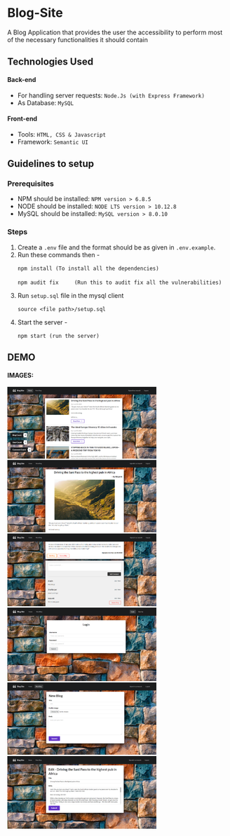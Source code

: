 # Blog-Site

A Blog Application that provides the user the accessibility to perform most of the necessary functionalities it should contain

## Technologies Used

#### Back-end
* For handling server requests: `Node.Js (with Express Framework)`
* As Database: `MySQL`

#### Front-end
* Tools: `HTML, CSS & Javascript`
* Framework: `Semantic UI`

## Guidelines to setup

### Prerequisites
* NPM should be installed: `NPM version > 6.8.5`
* NODE should be installed: `NODE LTS version > 10.12.8`
* MySQL should be installed: `MySQL version > 8.0.10`

### Steps
1. Create a `.env` file and the format should be as given in `.env.example`.
2. Run these commands then - 
    ```
    npm install (To install all the dependencies)
    
    npm audit fix     (Run this to audit fix all the vulnerabilities)
    ```
3. Run `setup.sql` file in the mysql client
    ```
    source <file path>/setup.sql
    ```
4. Start the server - 
    ```
    npm start (run the server)
    ```

## DEMO
  
#### IMAGES:
<img src="/demo/images/1.png" width=340px /><img src="/demo/images/2.png" width=340px />
<img src="/demo/images/3.png" width=340px /><img src="/demo/images/4.png" width=340px />
<img src="/demo/images/5.png" width=340px /><img src="/demo/images/6.png" width=340px />




